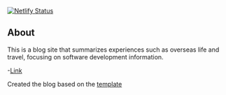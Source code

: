[![Netlify Status](https://api.netlify.com/api/v1/badges/c7c42df8-87aa-4d65-b832-30eabd0814c1/deploy-status)](https://app.netlify.com/sites/watalog/deploys)

## About

This is a blog site that summarizes experiences such as overseas life and travel, focusing on software development information.

-[Link](https://watarumaedablog.com/)

Created the blog based on the [template](https://github.com/thomaswang/gatsby-personal-starter-blog)
